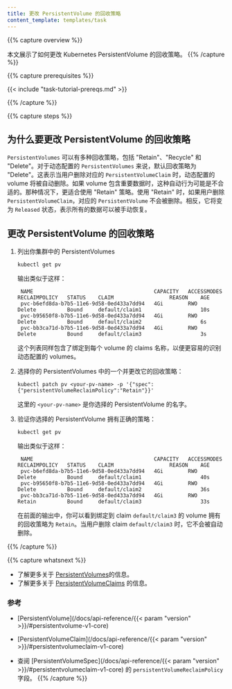 ```yaml
---
title: 更改 PersistentVolume 的回收策略
content_template: templates/task
---
```



{{% capture overview %}}

本文展示了如何更改 Kubernetes PersistentVolume 的回收策略。
{{% /capture %}}

{{% capture prerequisites %}}

{{< include "task-tutorial-prereqs.md" >}}

{{% /capture %}}

{{% capture steps %}}


## 为什么要更改 PersistentVolume 的回收策略


`PersistentVolumes` 可以有多种回收策略，包括 "Retain"、"Recycle" 和  "Delete"。对于动态配置的 `PersistentVolumes` 来说，默认回收策略为 "Delete"。这表示当用户删除对应的 `PersistentVolumeClaim` 时，动态配置的 volume 将被自动删除。如果 volume 包含重要数据时，这种自动行为可能是不合适的。那种情况下，更适合使用 "Retain" 策略。使用 "Retain" 时，如果用户删除 `PersistentVolumeClaim`，对应的 `PersistentVolume` 不会被删除。相反，它将变为 `Released` 状态，表示所有的数据可以被手动恢复。


## 更改 PersistentVolume 的回收策略


1. 列出你集群中的 PersistentVolumes

       kubectl get pv
       
    输出类似于这样：

        NAME                                       CAPACITY   ACCESSMODES   RECLAIMPOLICY   STATUS    CLAIM                  REASON    AGE
        pvc-b6efd8da-b7b5-11e6-9d58-0ed433a7dd94   4Gi        RWO           Delete          Bound     default/claim1                   10s
        pvc-b95650f8-b7b5-11e6-9d58-0ed433a7dd94   4Gi        RWO           Delete          Bound     default/claim2                   6s
        pvc-bb3ca71d-b7b5-11e6-9d58-0ed433a7dd94   4Gi        RWO           Delete          Bound     default/claim3                   3s


   这个列表同样包含了绑定到每个 volume 的 claims 名称，以便更容易的识别动态配置的 volumes。


2. 选择你的 PersistentVolumes 中的一个并更改它的回收策略：

       kubectl patch pv <your-pv-name> -p '{"spec":{"persistentVolumeReclaimPolicy":"Retain"}}'

    这里的 `<your-pv-name>` 是你选择的 PersistentVolume 的名字。

3. 验证你选择的 PersistentVolume 拥有正确的策略：

       kubectl get pv

    输出类似于这样：

        NAME                                       CAPACITY   ACCESSMODES   RECLAIMPOLICY   STATUS    CLAIM                  REASON    AGE
        pvc-b6efd8da-b7b5-11e6-9d58-0ed433a7dd94   4Gi        RWO           Delete          Bound     default/claim1                   40s
        pvc-b95650f8-b7b5-11e6-9d58-0ed433a7dd94   4Gi        RWO           Delete          Bound     default/claim2                   36s
        pvc-bb3ca71d-b7b5-11e6-9d58-0ed433a7dd94   4Gi        RWO           Retain          Bound     default/claim3                   33s


    在前面的输出中，你可以看到绑定到 claim `default/claim3` 的 volume 拥有的回收策略为 `Retain`。当用户删除 claim `default/claim3` 时，它不会被自动删除。

{{% /capture %}}

{{% capture whatsnext %}}

* 了解更多关于 [PersistentVolumes](/docs/concepts/storage/persistent-volumes/)的信息。
* 了解更多关于 [PersistentVolumeClaims](/docs/user-guide/persistent-volumes/#persistentvolumeclaims) 的信息。


### 参考

* [PersistentVolume](/docs/api-reference/{{< param "version" >}}/#persistentvolume-v1-core)
* [PersistentVolumeClaim](/docs/api-reference/{{< param "version" >}}/#persistentvolumeclaim-v1-core)

* 查阅  [PersistentVolumeSpec](/docs/api-reference/{{< param "version" >}}/#persistentvolumeclaim-v1-core) 的 `persistentVolumeReclaimPolicy` 字段。
{{% /capture %}}


